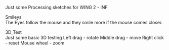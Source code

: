 Just some Processing sketches for WING 2 - INF

Smileys  
The Eyes follow the mouse and they smile more if the mouse comes closer.  

3D_Test  
Just some basic 3D testing
Left drag - rotate
Middle drag  - move
Right click - reset
Mouse wheel - zoom